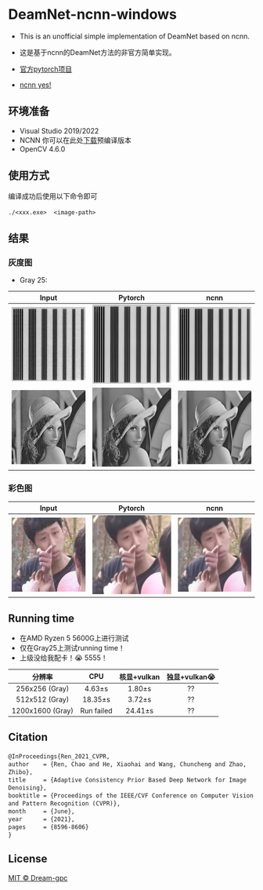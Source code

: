 # DeamNet-ncnn-windows
* This is an unofficial simple implementation of DeamNet based on ncnn.  
* 这是基于ncnn的DeamNet方法的非官方简单实现。

* [官方pytorch项目](https://github.com/chaoren88/DeamNet)
* [ncnn yes!](https://github.com/Tencent/ncnn)

## 环境准备
* Visual Studio 2019/2022  
* NCNN 你可以在此处[下载](https://github.com/Tencent/ncnn/releases)预编译版本  
* OpenCV 4.6.0  


## 使用方式
编译成功后使用以下命令即可  

`./<xxx.exe>  <image-path>` 


## 结果

### 灰度图

* Gray 25:  

| Input | Pytorch | ncnn |
| --- | --- | --- |
|  <img src="https://github.com/Dream-gpc/DeamNet-ncnn-windows/blob/main/imtest/noiseimg1.png" width="300px">   | <img src="https://github.com/Dream-gpc/DeamNet-ncnn-windows/blob/main/results/denoiseimg1.png" width="300px"> | <img src="https://github.com/Dream-gpc/DeamNet-ncnn-windows/blob/main/results/denoiseimg1-ncnn.png" width="300px"> | 
|  <img src="https://github.com/Dream-gpc/DeamNet-ncnn-windows/blob/main/imtest/noiseimg2.png" width="300px"> | <img src="https://github.com/Dream-gpc/DeamNet-ncnn-windows/blob/main/results/denoiseimg2.png" width="300px"> |  <img src="https://github.com/Dream-gpc/DeamNet-ncnn-windows/blob/main/results/denoiseimg2-ncnn.png" width="300px"> | 


### 彩色图

| Input | Pytorch | ncnn |
| --- | --- | --- |
|  <img src="https://github.com/Dream-gpc/DeamNet-ncnn-windows/blob/main/imtest/cnoiseimg1.jpg" width="300px">   | <img src="https://github.com/Dream-gpc/DeamNet-ncnn-windows/blob/main/results/cdenoiseimg1.jpg" width="300px"> | <img src="https://github.com/Dream-gpc/DeamNet-ncnn-windows/blob/main/results/cdenoiseimg1-ncnn.png" width="300px"> | 


## Running time

* 在AMD Ryzen 5 5600G上进行测试  
* 仅在Gray25上测试running time！
* 上级没给我配卡！:sob: 5555！

| 分辨率 | CPU | 核显+vulkan | 独显+vulkan:sob:|
| :---: | :---: | :---: | :---: | 
| 256x256 (Gray) | 4.63±s | 1.80±s | ?? | 
| 512x512 (Gray)| 18.35±s |3.72±s | ?? | 
| 1200x1600 (Gray)| Run failed | 24.41±s | ?? | 

## Citation

> 
    @InProceedings{Ren_2021_CVPR,  
    author    = {Ren, Chao and He, Xiaohai and Wang, Chuncheng and Zhao, Zhibo}, 
    title     = {Adaptive Consistency Prior Based Deep Network for Image Denoising},  
    booktitle = {Proceedings of the IEEE/CVF Conference on Computer Vision and Pattern Recognition (CVPR)},  
    month     = {June},  
    year      = {2021},  
    pages     = {8596-8606}
    }
  

## License
[MIT © Dream-gpc](https://github.com/Dream-gpc/DeamNet-ncnn-windows/blob/main/LICENSE)
